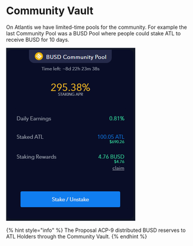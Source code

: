 # Community Vault

On Atlantis we have limited-time pools for the community. For example the last Community Pool was a BUSD Pool where people could stake ATL to receive BUSD for 10 days.&#x20;

![](<../.gitbook/assets/image (6).png>)

{% hint style="info" %}
The Proposal ACP-9 distributed BUSD reserves to ATL Holders through the Community Vault.
{% endhint %}
